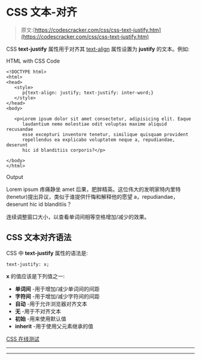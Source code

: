 # CSS 文本-对齐

> 原文:[https://codescracker.com/css/css-text-justify.htm](https://codescracker.com/css/css-text-justify.htm)

CSS **text-justify** 属性用于对齐其 [text-align](/css/css-text-align.htm) 属性设置为 **justify** 的文本。例如:

HTML with CSS Code

```
<!DOCTYPE html>
<html>
<head>
   <style>
      p{text-align: justify; text-justify: inter-word;}
   </style>
</head>
<body>

   <p>Lorem ipsum dolor sit amet consectetur, adipisicing elit. Eaque
      laudantium nemo molestiae odit voluptas maxime aliquid recusandae
      esse excepturi inventore tenetur, similique quisquam provident
      repellendus ea explicabo voluptatem neque a, repudiandae, deserunt
      hic id blanditiis corporis?</p>

</body>
</html>
```

Output

Lorem ipsum 疼痛静坐 amet 后果，肥胖精英。这位伟大的发明家特内里特(tenetur)提出异议，类似于谁提供忏悔和解释他的愿望 a，repudiandae，deserunt hic id blanditiis？

连续调整窗口大小，以查看单词间相等空格增加/减少的效果。

## CSS 文本对齐语法

CSS 中 **text-justify** 属性的语法是:

```
text-justify: x;
```

**x** 的值应该是下列值之一:

*   **单词间** -用于增加/减少单词间的间距
*   **字符间** -用于增加/减少字符间的间距
*   **自动** -用于允许浏览器对齐文本
*   **无** -用于不对齐文本
*   **初始** -用来使用默认值
*   **inherit** -用于使用父元素继承的值

[CSS 在线测试](/exam/showtest.php?subid=5)

* * *

* * *